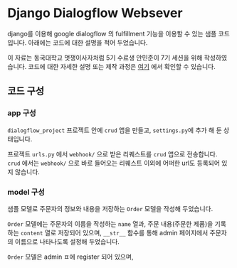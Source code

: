 # Django Dialogflow Websever

django를 이용해 google dialogflow 의 fulfillment 기능을 이용할 수 있는 샘플 코드입니다. 아래에는 코드에 대한 설명을 적어 두었습니다.


이 자료는 동국대학교 멋쟁이사자처럼 5기 수료생 안민준이 7기 세션을 위해 작성하였습니다.
코드에 대한 자세한 설명 또는 제작 과정은 <a href="https://ymgym.github.io/%EC%95%84%ED%94%88%EC%A7%80%EB%A0%81%EC%9D%B4/2019/08/13/dialogflow(1).html">여기</a> 에서 확인할 수 있습니다.


## 코드 구성

### app 구성

`dialogflow_project` 프로젝트 안에 `crud` 앱을 만들고, `settings.py`에 추가 해 둔 상태입니다.

프로젝트 `urls.py` 에서 `webhook/` 으로 받은 리퀘스트를 `crud` 앱으로 전송합니다. `crud` 에서는 `webhook/` 으로 바로 들어오는 리퀘스트 이외에 어떠한 url도 등록되어 있지 않습니다.

### model 구성

샘플 모델로 주문자의 정보와 내용을 저장하는 `Order` 모델을 작성해 두었습니다. 

`Order` 모델에는 주문자의 이름을 작성하는 `name` 열과, 주문 내용(주문한 제품)을 기록하는 `content` 열로 저장되어 있으며, `__str__` 함수를 통해 admin 페이지에서 주문자의 이름으로 나타나도록 설정해 두었습니다.

`Order` 모델은 admin ㅍ에 register 되어 있으며, 
<!--stackedit_data:
eyJoaXN0b3J5IjpbNDc4NzgyODQzXX0=
-->